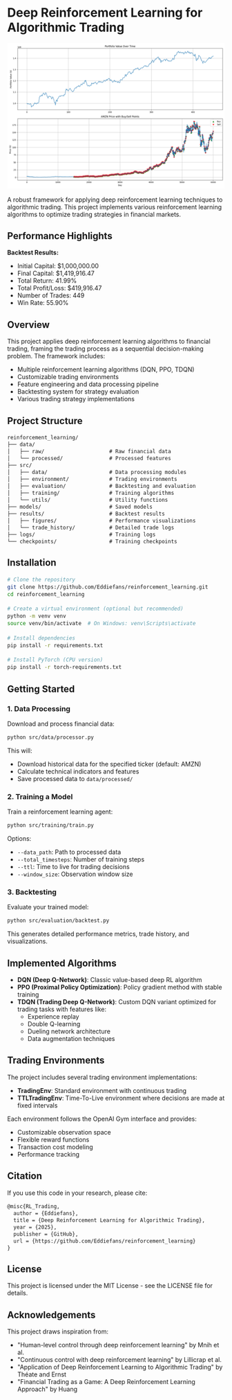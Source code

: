 # Deep Reinforcement Learning for Algorithmic Trading

![Trading Results](results/figures/backtest_results.png)

A robust framework for applying deep reinforcement learning techniques to algorithmic trading. This project implements various reinforcement learning algorithms to optimize trading strategies in financial markets.

## Performance Highlights

**Backtest Results:**
- Initial Capital: $1,000,000.00
- Final Capital: $1,419,916.47
- Total Return: 41.99%
- Total Profit/Loss: $419,916.47
- Number of Trades: 449
- Win Rate: 55.90%

## Overview

This project applies deep reinforcement learning algorithms to financial trading, framing the trading process as a sequential decision-making problem. The framework includes:

- Multiple reinforcement learning algorithms (DQN, PPO, TDQN)
- Customizable trading environments
- Feature engineering and data processing pipeline
- Backtesting system for strategy evaluation
- Various trading strategy implementations

## Project Structure

```
reinforcement_learning/
├── data/
│   ├── raw/                     # Raw financial data
│   └── processed/               # Processed features
├── src/
│   ├── data/                    # Data processing modules
│   ├── environment/             # Trading environments 
│   ├── evaluation/              # Backtesting and evaluation
│   ├── training/                # Training algorithms
│   └── utils/                   # Utility functions
├── models/                      # Saved models
├── results/                     # Backtest results
│   ├── figures/                 # Performance visualizations
│   └── trade_history/           # Detailed trade logs
├── logs/                        # Training logs
└── checkpoints/                 # Training checkpoints
```

## Installation

```bash
# Clone the repository
git clone https://github.com/Eddiefans/reinforcement_learning.git
cd reinforcement_learning

# Create a virtual environment (optional but recommended)
python -m venv venv
source venv/bin/activate  # On Windows: venv\Scripts\activate

# Install dependencies
pip install -r requirements.txt

# Install PyTorch (CPU version)
pip install -r torch-requirements.txt
```

## Getting Started

### 1. Data Processing

Download and process financial data:

```bash
python src/data/processor.py
```

This will:
- Download historical data for the specified ticker (default: AMZN)
- Calculate technical indicators and features
- Save processed data to `data/processed/`

### 2. Training a Model

Train a reinforcement learning agent:

```bash
python src/training/train.py
```

Options:
- `--data_path`: Path to processed data
- `--total_timesteps`: Number of training steps
- `--ttl`: Time to live for trading decisions
- `--window_size`: Observation window size

### 3. Backtesting

Evaluate your trained model:

```bash
python src/evaluation/backtest.py
```

This generates detailed performance metrics, trade history, and visualizations.

## Implemented Algorithms

- **DQN (Deep Q-Network)**: Classic value-based deep RL algorithm
- **PPO (Proximal Policy Optimization)**: Policy gradient method with stable training
- **TDQN (Trading Deep Q-Network)**: Custom DQN variant optimized for trading tasks with features like:
  - Experience replay
  - Double Q-learning
  - Dueling network architecture
  - Data augmentation techniques

## Trading Environments

The project includes several trading environment implementations:

- **TradingEnv**: Standard environment with continuous trading
- **TTLTradingEnv**: Time-To-Live environment where decisions are made at fixed intervals

Each environment follows the OpenAI Gym interface and provides:
- Customizable observation space
- Flexible reward functions
- Transaction cost modeling
- Performance tracking

## Citation

If you use this code in your research, please cite:

```
@misc{RL_Trading,
  author = {Eddiefans},
  title = {Deep Reinforcement Learning for Algorithmic Trading},
  year = {2025},
  publisher = {GitHub},
  url = {https://github.com/Eddiefans/reinforcement_learning}
}
```

## License

This project is licensed under the MIT License - see the LICENSE file for details.

## Acknowledgements

This project draws inspiration from:
- "Human-level control through deep reinforcement learning" by Mnih et al.
- "Continuous control with deep reinforcement learning" by Lillicrap et al.
- "Application of Deep Reinforcement Learning to Algorithmic Trading" by Théate and Ernst
- "Financial Trading as a Game: A Deep Reinforcement Learning Approach" by Huang
